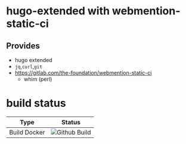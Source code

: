 hugo-extended with webmention-static-ci
===


## Provides

* hugo extended
* `jq`,`curl`,`git`
* https://gitlab.com/the-foundation/webmention-static-ci
  *  whim (perl)

# build status

|Type|Status|
|--|--|
| Build Docker | ![Github Build](https://github.com/thefoundation-builder/hugo-extended-webmentions/actions/workflows/build.yml/badge.svg) |

